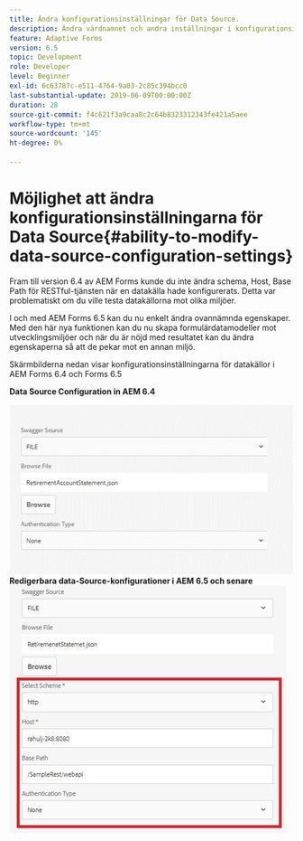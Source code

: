 ```yaml
---
title: Ändra konfigurationsinställningar för Data Source.
description: Ändra värdnamnet och andra inställningar i konfigurationsinställningarna för Data Source.
feature: Adaptive Forms
version: 6.5
topic: Development
role: Developer
level: Beginner
exl-id: 6c63787c-e511-4764-9a03-2c85c394bcc0
last-substantial-update: 2019-06-09T00:00:00Z
duration: 28
source-git-commit: f4c621f3a9caa8c2c64b8323312343fe421a5aee
workflow-type: tm+mt
source-wordcount: '145'
ht-degree: 0%

---
```


# Möjlighet att ändra konfigurationsinställningarna för Data Source{#ability-to-modify-data-source-configuration-settings}

Fram till version 6.4 av AEM Forms kunde du inte ändra schema, Host, Base Path för RESTful-tjänsten när en datakälla hade konfigurerats. Detta var problematiskt om du ville testa datakällorna mot olika miljöer.

I och med AEM Forms 6.5 kan du nu enkelt ändra ovannämnda egenskaper. Med den här nya funktionen kan du nu skapa formulärdatamodeller mot utvecklingsmiljöer och när du är nöjd med resultatet kan du ändra egenskaperna så att de pekar mot en annan miljö.

Skärmbilderna nedan visar konfigurationsinställningarna för datakällor i AEM Forms 6.4 och Forms 6.5

**Data Source Configuration in AEM 6.4**

![64DataSource Configuration](assets/64release.gif)
**Redigerbara data-Source-konfigurationer i AEM 6.5 och senare**
![65Konfiguration för datakälla](assets/modifiable_data_source.png)
